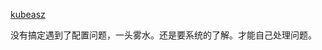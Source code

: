 [kubeasz](https://github.com/easzlab/kubeasz/blob/master/docs/setup/quickStart.md)


没有搞定遇到了配置问题，一头雾水。还是要系统的了解。才能自己处理问题。